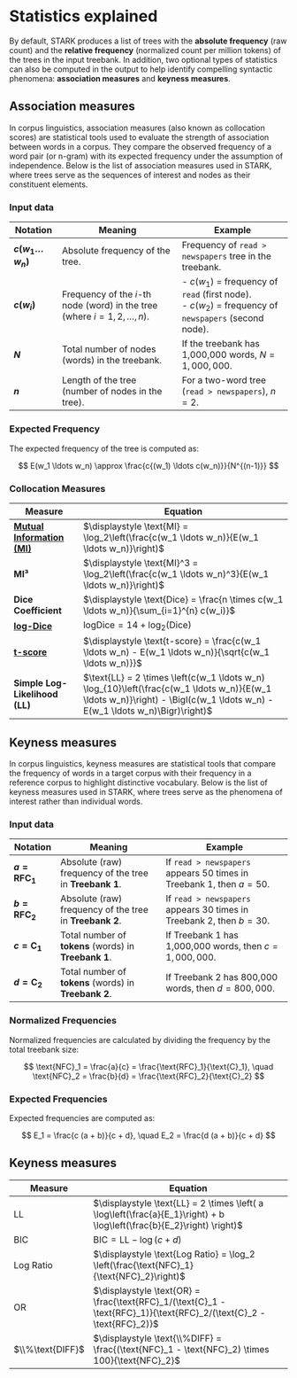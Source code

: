 # Statistics explained

By default, STARK produces a list of trees with the **absolute frequency** (raw count) and the **relative frequency** (normalized count per million tokens) of the trees in the input treebank. In addition, two optional types of statistics can also be computed in the output to help identify compelling syntactic phenomena: **association measures** and **keyness measures**.

## Association measures

In corpus linguistics, association measures (also known as collocation scores) are statistical tools used to evaluate the strength of association between words in a corpus. They compare the observed frequency of a word pair (or n-gram) with its expected frequency under the assumption of independence. Below is the list of association measures used in STARK, where trees serve as the sequences of interest and nodes as their constituent elements.

### Input data
| **Notation**               | **Meaning**                                                                                                   | **Example**                                                                 |
|------------------------|---------------------------------------------------------------------------------------------------------------|-----------------------------------------------------------------------------|
| **$c(w_1 \ldots w_n)$** | Absolute frequency of the tree.                                      | Frequency of `read > newspapers` tree in the treebank.                               |
| **$c(w_i)$**            | Frequency of the $i$-th node (word) in the tree (where $i = 1, 2, \ldots, n$).                                 | - $c(w_1)$ = frequency of `read` (first node).<br>- $c(w_2)$ = frequency of `newspapers` (second node). |
| **$N$**                 | Total number of nodes (words) in the treebank.                                                             | If the treebank has 1,000,000 words, $N = 1,000,000$.                        |
| **$n$**                 | Length of the tree (number of nodes in the tree).                                                       | For a two-word tree (`read > newspapers`), $n = 2$.                                            |

### Expected Frequency

The expected frequency of the tree is computed as:

$$
E(w_1 \ldots w_n) \approx \frac{c{(w_1) \ldots c(w_n)}}{N^{(n-1)}}
$$


### Collocation Measures


| **Measure**                          | **Equation**                                                                                                                                                                   |
|-------------------------------------|--------------------------------------------------------------------------------------------------------------------------------------------------------------------------------|
| **[Mutual Information (MI)](https://wordbanks.harpercollins.co.uk/other_doc/statistics.html)**         | $\displaystyle \text{MI} = \log_2\left(\frac{c(w_1 \ldots w_n)}{E(w_1 \ldots w_n)}\right)$                                                                                           |
| **MI³**                           | $\displaystyle \text{MI}^3 = \log_2\left(\frac{c(w_1 \ldots w_n)^3}{E(w_1 \ldots w_n)}\right)$                                                                                         |
| **Dice Coefficient**                | $\displaystyle \text{Dice} = \frac{n \times c(w_1 \ldots w_n)}{\sum_{i=1}^{n} c(w_i)}$                                                                                                   |
| **[log-Dice](https://www.sketchengine.eu/glossary/logdice/)**                        | $\displaystyle \text{logDice} = 14 + \log_2\left(\text{Dice}\right)$                                                                                                            |
| **[t-score](https://wordbanks.harpercollins.co.uk/other_doc/statistics.html)**                          | $\displaystyle \text{t-score} = \frac{c(w_1 \ldots w_n) - E(w_1 \ldots w_n)}{\sqrt{c(w_1 \ldots w_n)}}$                                                                                          |
| **Simple Log-Likelihood (LL)**      | $\text{LL} = 2 \times \left(c(w_1 \ldots w_n) \log_{10}\left(\frac{c(w_1 \ldots w_n)}{E(w_1 \ldots w_n)}\right) - \Bigl(c(w_1 \ldots w_n) - E(w_1 \ldots w_n)\Bigr)\right)$  |

## Keyness measures
In corpus linguistics, keyness measures are statistical tools that compare the frequency of words in a target corpus with their frequency in a reference corpus to highlight distinctive vocabulary. Below is the list of keyness measures used in STARK, where trees serve as the phenomena of interest rather than individual words.

### Input data

| **Notation**              | **Meaning**                                                                                     | **Example**                                                                 |
|-----------------------|-------------------------------------------------------------------------------------------------|-----------------------------------------------------------------------------|
| **$a = \text{RFC}_1$** | Absolute (raw) frequency of the tree in **Treebank 1**.                                         | If `read > newspapers` appears 50 times in Treebank 1, then $a = 50$.                     |
| **$b = \text{RFC}_2$** | Absolute (raw) frequency of the tree in **Treebank 2**. | If `read > newspapers` appears 30 times in Treebank 2, then $b = 30$. |
| **$c = \text{C}_1$**   | Total number of **tokens** (words) in **Treebank 1**.                                             | If Treebank 1 has 1,000,000 words, then $c = 1,000,000$.                       |
| **$d = \text{C}_2$**   | Total number of **tokens** (words) in **Treebank 2**.                                             | If Treebank 2 has 800,000 words, then $d = 800,000$.                           |


### Normalized Frequencies
Normalized frequencies are calculated by dividing the frequency by the total treebank size:

$$ \text{NFC}_1 = \frac{a}{c} = \frac{\text{RFC}_1}{\text{C}_1}, \quad \text{NFC}_2 = \frac{b}{d} = \frac{\text{RFC}_2}{\text{C}_2} $$

### Expected Frequencies

Expected frequencies are computed as:

$$ E_1 = \frac{c (a + b)}{c + d}, \quad E_2 = \frac{d (a + b)}{c + d} $$

## Keyness measures

| **Measure**         | **Equation**                                                                                                                                               |
|--------------------|------------------------------------------------------------------------------------------------------------------------------------------------------------|
| $\text{LL}$        | $\displaystyle \text{LL} = 2 \times \left( a \log\left(\frac{a}{E_1}\right) + b \log\left(\frac{b}{E_2}\right) \right)$                                                                |
| $\text{BIC}$       | $\displaystyle \text{BIC} = \text{LL} - \log(c + d)$                                                                                                                                   |
| $\text{Log Ratio}$ | $\displaystyle \text{Log Ratio} = \log_2 \left(\frac{\text{NFC}_1}{\text{NFC}_2}\right)$                                                                                                      |
| $\text{OR}$        | $\displaystyle \text{OR} = \frac{\text{RFC}_1/(\text{C}_1 - \text{RFC}_1)}{\text{RFC}_2/(\text{C}_2 - \text{RFC}_2)}$                                                                                                                   |
| $\\%\text{DIFF}$    | $\displaystyle \text{\\%DIFF} = \frac{(\text{NFC}_1 - \text{NFC}_2) \times 100}{\text{NFC}_2}$                                                                                              |
